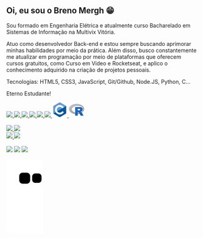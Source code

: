 ## Oi, eu sou o Breno Mergh 😁

Sou formado em Engenharia Elétrica e atualmente curso Bacharelado em Sistemas de Informação na Multivix Vitória. 

Atuo como desenvolvedor Back-end e estou sempre buscando aprimorar minhas habilidades por meio da prática. Além disso, busco constantemente me atualizar em programação por meio de plataformas que oferecem cursos gratuitos, como Curso em Vídeo e Rocketseat, e aplico o conhecimento adquirido na criação de projetos pessoais.
 
Tecnologias: HTML5, CSS3, JavaScript, Git/Github, Node.JS, Python, C...

Eterno Estudante!


<link rel="stylesheet" href="https://cdn.jsdelivr.net/gh/devicons/devicon@v2.15.1/devicon.min.css">
<a href="https://github.com/BrenoMergh">
  <div>
    <img width="40px" src="https://cdn.jsdelivr.net/gh/devicons/devicon/icons/css3/css3-original.svg" />
    <img width="40px" src="https://cdn.jsdelivr.net/gh/devicons/devicon/icons/html5/html5-original.svg" />
    <img width="40px" src="https://cdn.jsdelivr.net/gh/devicons/devicon/icons/python/python-original.svg" />
    <img width="40px" src="https://cdn.jsdelivr.net/gh/devicons/devicon/icons/javascript/javascript-original.svg" />
    <img width="40px" src="https://cdn.jsdelivr.net/gh/devicons/devicon/icons/git/git-original.svg" />
    <img width="40px" src="https://cdn.jsdelivr.net/gh/devicons/devicon/icons/nodejs/nodejs-original.svg" />
    <img width="40px" src="https://raw.githubusercontent.com/devicons/devicon/1119b9f84c0290e0f0b38982099a2bd027a48bf1/icons/c/c-original.svg" />
    <img width="40px" src="https://raw.githubusercontent.com/devicons/devicon/1119b9f84c0290e0f0b38982099a2bd027a48bf1/icons/r/r-original.svg" />
  </div>
</a>

<br>

<a href="https://github.com/BrenoMergh/BrenoMergh">
  <div>
    <img height="160px" src="https://github-readme-stats.vercel.app/api?username=BrenoMergh&show_icons=true&theme=tokyonight"/>
    <img height="160px" src="https://github-readme-stats.vercel.app/api/top-langs/?username=BrenoMergh&layout=compact&theme=tokyonight"/>
  </div>
</a>

<a href="https://github.com/BrenoMergh/BrenoMergh">
  <div>
    <img height="160px" src="https://breno-mergh-brenomergh.vercel.app/api?username=BrenoMergh&show_icons=true&theme=tokyonight"/>
    <img height="160px" src="https://breno-mergh-brenomergh.vercel.app/api/top-langs/?username=BrenoMergh&layout=compact&theme=tokyonight"/>
  </div>
</a>

<br>

<div>
  <a href="https://www.linkedin.com/in/BrenoMergh/" target="_blank"><img src="https://img.shields.io/badge/LinkedIn-0077B5?style=for-the-badge&logo=linkedin&logoColor=white"></a>
  <a href="mailto:brenomergh@gmail.com"><img src="https://img.shields.io/badge/Gmail-D14836?style=for-the-badge&logo=gmail&logoColor=white"></a>
  <a href="https://github.com/BrenoMergh" target="_blank"><img src="https://img.shields.io/badge/-Portf%C3%B3lio-brown?style=for-the-badge&logo=true" target="_blank"></a>
</div>

<br>

<div>
  <img align="center" src="https://github.com/BrenoMergh/BrenoMergh/blob/output/github-contribution-grid-snake.svg">
</div
